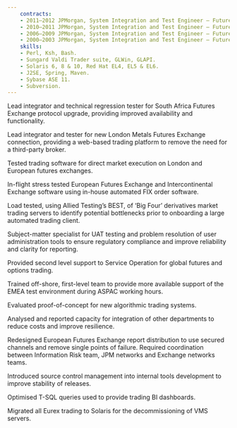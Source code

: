 ```yaml
---
    contracts:
    - 2011–2012 JPMorgan, System Integration and Test Engineer — Futures and Options
    - 2010–2011 JPMorgan, System Integration and Test Engineer — Futures and Options
    - 2006–2009 JPMorgan, System Integration and Test Engineer — Futures and Options
    - 2000–2003 JPMorgan, System Integration and Test Engineer — Futures and Options
    skills:
    - Perl, Ksh, Bash.
    - Sungard Valdi Trader suite, GLWin, GLAPI.
    - Solaris 6, 8 & 10, Red Hat EL4, EL5 & EL6.
    - J2SE, Spring, Maven.
    - Sybase ASE 11.
    - Subversion.
--- 
```

Lead integrator and technical regression tester for South Africa Futures Exchange protocol upgrade, providing improved availability and functionality.

Lead integrator and tester for new London Metals Futures Exchange connection, providing a web-based trading platform to remove the need for a third-party broker.

Tested trading software for direct market execution on London and European futures exchanges.

In-flight stress tested European Futures Exchange and Intercontinental Exchange software using in-house automated FIX order software.

Load tested, using Allied Testing’s BEST, of ‘Big Four’ derivatives market trading servers to identify potential bottlenecks prior to onboarding a large automated trading client.

Subject-matter specialist for UAT testing and problem resolution of user administration tools to ensure regulatory compliance and improve reliability and clarity for reporting.

Provided second level support to Service Operation for global futures and options trading.

Trained off-shore, first-level team to provide more available support of the EMEA test environment during ASPAC working hours.

Evaluated proof-of-concept for new algorithmic trading systems.

Analysed and reported capacity for integration of other departments to reduce costs and improve resilience.

Redesigned European Futures Exchange report distribution to use secured channels and remove single points of failure. Required coordination between Information Risk team, JPM networks and Exchange networks teams.

Introduced source control management into internal tools development to improve stability of releases.

Optimised T-SQL queries used to provide trading BI dashboards.

Migrated all Eurex trading to Solaris for the decommissioning of VMS servers.
